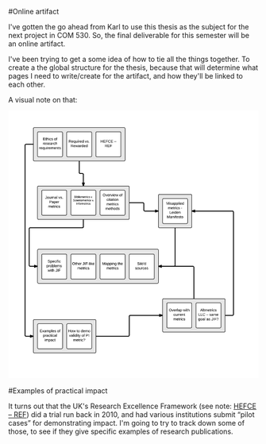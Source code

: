 #Online artifact

I've gotten the go ahead from Karl to use this thesis as the subject for the next project in COM 530.  So, the final deliverable for this semester will be an online artifact.

I've been trying to get a some idea of how to tie all the things together.  To create a the global structure for the thesis, because that will determine what pages I need to write/create for the artifact, and how they'll be linked to each other.

A visual note on that:

![visual notes](/Fall-2014/notes/sub-visual-notes/Arranging%20concepts.png)

#Examples of practical impact

It turns out that the UK's Research Excellence Framework (see note: [HEFCE – REF](/Fall-2014/notes/HEFCE-REF.md)) did a trial run back in 2010, and had various institutions submit “pilot cases” for demonstrating impact.  I'm going to try to track down some of those, to see if they give specific examples of research publications.
